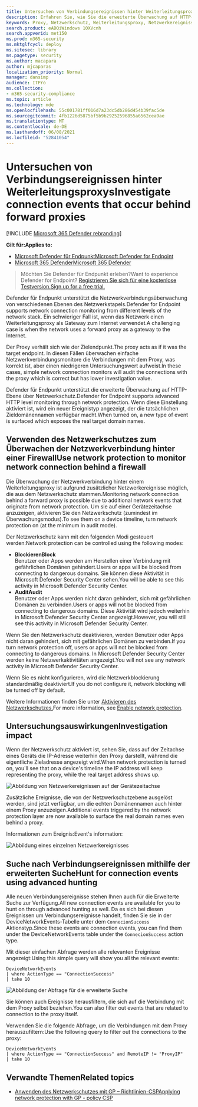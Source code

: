 ```yaml
---
title: Untersuchen von Verbindungsereignissen hinter Weiterleitungsproxys
description: Erfahren Sie, wie Sie die erweiterte Überwachung auf HTTP-Ebene über den Netzwerkschutz in Microsoft Defender für Endpunkt verwenden, der ein echtes Ziel anstelle eines Proxys aufweist.
keywords: Proxy, Netzwerkschutz, Weiterleitungsproxy, Netzwerkereignisse, Überwachung, blockieren, Domänennamen, Domäne
search.product: eADQiWindows 10XVcnh
search.appverid: met150
ms.prod: m365-security
ms.mktglfcycl: deploy
ms.sitesec: library
ms.pagetype: security
ms.author: macapara
author: mjcaparas
localization_priority: Normal
manager: dansimp
audience: ITPro
ms.collection:
- m365-security-compliance
ms.topic: article
ms.technology: mde
ms.openlocfilehash: 55c001781ff016d7a23dc5db286d454b39fac5de
ms.sourcegitcommit: 4fb1226d5875bf5b9b29252596855a6562cea9ae
ms.translationtype: MT
ms.contentlocale: de-DE
ms.lasthandoff: 06/08/2021
ms.locfileid: "52841054"
---
```

# <a name="investigate-connection-events-that-occur-behind-forward-proxies"></a><span data-ttu-id="6cd3a-104">Untersuchen von Verbindungsereignissen hinter Weiterleitungsproxys</span><span class="sxs-lookup"><span data-stu-id="6cd3a-104">Investigate connection events that occur behind forward proxies</span></span>

[!INCLUDE [Microsoft 365 Defender rebranding](../../includes/microsoft-defender.md)]

<span data-ttu-id="6cd3a-105">**Gilt für:**</span><span class="sxs-lookup"><span data-stu-id="6cd3a-105">**Applies to:**</span></span>
- [<span data-ttu-id="6cd3a-106">Microsoft Defender für Endpunkt</span><span class="sxs-lookup"><span data-stu-id="6cd3a-106">Microsoft Defender for Endpoint</span></span>](https://go.microsoft.com/fwlink/p/?linkid=2154037)
- [<span data-ttu-id="6cd3a-107">Microsoft 365 Defender</span><span class="sxs-lookup"><span data-stu-id="6cd3a-107">Microsoft 365 Defender</span></span>](https://go.microsoft.com/fwlink/?linkid=2118804)

> <span data-ttu-id="6cd3a-108">Möchten Sie Defender für Endpunkt erleben?</span><span class="sxs-lookup"><span data-stu-id="6cd3a-108">Want to experience Defender for Endpoint?</span></span> [<span data-ttu-id="6cd3a-109">Registrieren Sie sich für eine kostenlose Testversion.</span><span class="sxs-lookup"><span data-stu-id="6cd3a-109">Sign up for a free trial.</span></span>](https://www.microsoft.com/microsoft-365/windows/microsoft-defender-atp?ocid=docs-wdatp-investigatemachines-abovefoldlink)

<span data-ttu-id="6cd3a-110">Defender für Endpunkt unterstützt die Netzwerkverbindungsüberwachung von verschiedenen Ebenen des Netzwerkstapels.</span><span class="sxs-lookup"><span data-stu-id="6cd3a-110">Defender for Endpoint supports network connection monitoring from different levels of the network stack.</span></span> <span data-ttu-id="6cd3a-111">Ein schwieriger Fall ist, wenn das Netzwerk einen Weiterleitungsproxy als Gateway zum Internet verwendet.</span><span class="sxs-lookup"><span data-stu-id="6cd3a-111">A challenging case is when the network uses a forward proxy as a gateway to the Internet.</span></span>

<span data-ttu-id="6cd3a-112">Der Proxy verhält sich wie der Zielendpunkt.</span><span class="sxs-lookup"><span data-stu-id="6cd3a-112">The proxy acts as if it was the target endpoint.</span></span>  <span data-ttu-id="6cd3a-113">In diesen Fällen überwachen einfache Netzwerkverbindungsmonitore die Verbindungen mit dem Proxy, was korrekt ist, aber einen niedrigeren Untersuchungswert aufweist.</span><span class="sxs-lookup"><span data-stu-id="6cd3a-113">In these cases, simple network connection monitors will audit the connections with the proxy which is correct but has lower investigation value.</span></span> 

<span data-ttu-id="6cd3a-114">Defender für Endpunkt unterstützt die erweiterte Überwachung auf HTTP-Ebene über Netzwerkschutz.</span><span class="sxs-lookup"><span data-stu-id="6cd3a-114">Defender for Endpoint supports advanced HTTP level monitoring through network protection.</span></span> <span data-ttu-id="6cd3a-115">Wenn diese Einstellung aktiviert ist, wird ein neuer Ereignistyp angezeigt, der die tatsächlichen Zieldomänennamen verfügbar macht.</span><span class="sxs-lookup"><span data-stu-id="6cd3a-115">When turned on, a new type of event is surfaced which exposes the real target domain names.</span></span>

## <a name="use-network-protection-to-monitor-network-connection-behind-a-firewall"></a><span data-ttu-id="6cd3a-116">Verwenden des Netzwerkschutzes zum Überwachen der Netzwerkverbindung hinter einer Firewall</span><span class="sxs-lookup"><span data-stu-id="6cd3a-116">Use network protection to monitor network connection behind a firewall</span></span>
<span data-ttu-id="6cd3a-117">Die Überwachung der Netzwerkverbindung hinter einem Weiterleitungsproxy ist aufgrund zusätzlicher Netzwerkereignisse möglich, die aus dem Netzwerkschutz stammen.</span><span class="sxs-lookup"><span data-stu-id="6cd3a-117">Monitoring network connection behind a forward proxy is possible due to additional network events that originate from network protection.</span></span> <span data-ttu-id="6cd3a-118">Um sie auf einer Gerätezeitachse anzuzeigen, aktivieren Sie den Netzwerkschutz (zumindest im Überwachungsmodus).</span><span class="sxs-lookup"><span data-stu-id="6cd3a-118">To see them on a device timeline, turn network protection on (at the minimum in audit mode).</span></span> 

<span data-ttu-id="6cd3a-119">Der Netzwerkschutz kann mit den folgenden Modi gesteuert werden:</span><span class="sxs-lookup"><span data-stu-id="6cd3a-119">Network protection can be controlled using the following modes:</span></span>

- <span data-ttu-id="6cd3a-120">**Blockieren**</span><span class="sxs-lookup"><span data-stu-id="6cd3a-120">**Block**</span></span> <br> <span data-ttu-id="6cd3a-121">Benutzer oder Apps werden am Herstellen einer Verbindung mit gefährlichen Domänen gehindert.</span><span class="sxs-lookup"><span data-stu-id="6cd3a-121">Users or apps will be blocked from connecting to dangerous domains.</span></span> <span data-ttu-id="6cd3a-122">Sie können diese Aktivität in Microsoft Defender Security Center sehen.</span><span class="sxs-lookup"><span data-stu-id="6cd3a-122">You will be able to see this activity in Microsoft Defender Security Center.</span></span>
- <span data-ttu-id="6cd3a-123">**Audit**</span><span class="sxs-lookup"><span data-stu-id="6cd3a-123">**Audit**</span></span> <br> <span data-ttu-id="6cd3a-124">Benutzer oder Apps werden nicht daran gehindert, sich mit gefährlichen Domänen zu verbinden.</span><span class="sxs-lookup"><span data-stu-id="6cd3a-124">Users or apps will not be blocked from connecting to dangerous domains.</span></span> <span data-ttu-id="6cd3a-125">Diese Aktivität wird jedoch weiterhin in Microsoft Defender Security Center angezeigt.</span><span class="sxs-lookup"><span data-stu-id="6cd3a-125">However, you will still see this activity in Microsoft Defender Security Center.</span></span>


<span data-ttu-id="6cd3a-126">Wenn Sie den Netzwerkschutz deaktivieren, werden Benutzer oder Apps nicht daran gehindert, sich mit gefährlichen Domänen zu verbinden.</span><span class="sxs-lookup"><span data-stu-id="6cd3a-126">If you turn network protection off, users or apps will not be blocked from connecting to dangerous domains.</span></span> <span data-ttu-id="6cd3a-127">In Microsoft Defender Security Center werden keine Netzwerkaktivitäten angezeigt.</span><span class="sxs-lookup"><span data-stu-id="6cd3a-127">You will not see any network activity in Microsoft Defender Security Center.</span></span>

<span data-ttu-id="6cd3a-128">Wenn Sie es nicht konfigurieren, wird die Netzwerkblockierung standardmäßig deaktiviert.</span><span class="sxs-lookup"><span data-stu-id="6cd3a-128">If you do not configure it, network blocking will be turned off by default.</span></span>

<span data-ttu-id="6cd3a-129">Weitere Informationen finden Sie unter [Aktivieren des Netzwerkschutzes.](enable-network-protection.md)</span><span class="sxs-lookup"><span data-stu-id="6cd3a-129">For more information, see [Enable network protection](enable-network-protection.md).</span></span>

## <a name="investigation-impact"></a><span data-ttu-id="6cd3a-130">Untersuchungsauswirkungen</span><span class="sxs-lookup"><span data-stu-id="6cd3a-130">Investigation impact</span></span>
<span data-ttu-id="6cd3a-131">Wenn der Netzwerkschutz aktiviert ist, sehen Sie, dass auf der Zeitachse eines Geräts die IP-Adresse weiterhin den Proxy darstellt, während die eigentliche Zieladresse angezeigt wird.</span><span class="sxs-lookup"><span data-stu-id="6cd3a-131">When network protection is turned on, you'll see that on a device's timeline the IP address will keep representing the proxy, while the real target address shows up.</span></span>

![Abbildung von Netzwerkereignissen auf der Gerätezeitachse](images/atp-proxy-investigation.png)

<span data-ttu-id="6cd3a-133">Zusätzliche Ereignisse, die von der Netzwerkschutzebene ausgelöst werden, sind jetzt verfügbar, um die echten Domänennamen auch hinter einem Proxy anzuzeigen.</span><span class="sxs-lookup"><span data-stu-id="6cd3a-133">Additional events triggered by the network protection layer are now available to surface the real domain names even behind a proxy.</span></span>

<span data-ttu-id="6cd3a-134">Informationen zum Ereignis:</span><span class="sxs-lookup"><span data-stu-id="6cd3a-134">Event's information:</span></span>

![Abbildung eines einzelnen Netzwerkereignisses](images/atp-proxy-investigation-event.png)



## <a name="hunt-for-connection-events-using-advanced-hunting"></a><span data-ttu-id="6cd3a-136">Suche nach Verbindungsereignissen mithilfe der erweiterten Suche</span><span class="sxs-lookup"><span data-stu-id="6cd3a-136">Hunt for connection events using advanced hunting</span></span> 
<span data-ttu-id="6cd3a-137">Alle neuen Verbindungsereignisse stehen Ihnen auch für die Erweiterte Suche zur Verfügung.</span><span class="sxs-lookup"><span data-stu-id="6cd3a-137">All new connection events are available for you to hunt on through advanced hunting as well.</span></span> <span data-ttu-id="6cd3a-138">Da es sich bei diesen Ereignissen um Verbindungsereignisse handelt, finden Sie sie in der DeviceNetworkEvents-Tabelle unter dem `ConnecionSuccess` Aktionstyp.</span><span class="sxs-lookup"><span data-stu-id="6cd3a-138">Since these events are connection events, you can find them under the DeviceNetworkEvents table under the `ConnecionSuccess` action type.</span></span>

<span data-ttu-id="6cd3a-139">Mit dieser einfachen Abfrage werden alle relevanten Ereignisse angezeigt:</span><span class="sxs-lookup"><span data-stu-id="6cd3a-139">Using this simple query will show you all the relevant events:</span></span>

```
DeviceNetworkEvents
| where ActionType == "ConnectionSuccess" 
| take 10
```

![Abbildung der Abfrage für die erweiterte Suche](images/atp-proxy-investigation-ah.png)

<span data-ttu-id="6cd3a-141">Sie können auch Ereignisse herausfiltern, die sich auf die Verbindung mit dem Proxy selbst beziehen.</span><span class="sxs-lookup"><span data-stu-id="6cd3a-141">You can also filter out  events that are related to connection to the proxy itself.</span></span> 

<span data-ttu-id="6cd3a-142">Verwenden Sie die folgende Abfrage, um die Verbindungen mit dem Proxy herauszufiltern:</span><span class="sxs-lookup"><span data-stu-id="6cd3a-142">Use the following query to filter out the connections to the proxy:</span></span>

```
DeviceNetworkEvents
| where ActionType == "ConnectionSuccess" and RemoteIP != "ProxyIP"  
| take 10
```



## <a name="related-topics"></a><span data-ttu-id="6cd3a-143">Verwandte Themen</span><span class="sxs-lookup"><span data-stu-id="6cd3a-143">Related topics</span></span>
- [<span data-ttu-id="6cd3a-144">Anwenden des Netzwerkschutzes mit GP – Richtlinien-CSP</span><span class="sxs-lookup"><span data-stu-id="6cd3a-144">Applying network protection with GP - policy CSP</span></span>](/windows/client-management/mdm/policy-csp-defender#defender-enablenetworkprotection)
